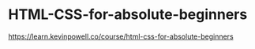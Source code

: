 # HTML-CSS-for-absolute-beginners

https://learn.kevinpowell.co/course/html-css-for-absolute-beginners

